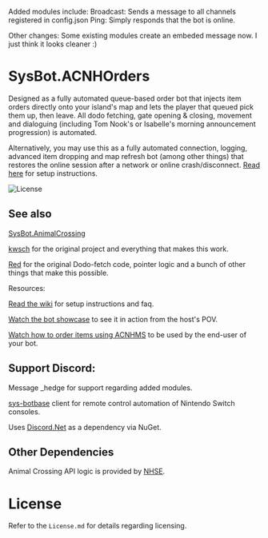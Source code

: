 Added modules include:
Broadcast: Sends a message to all channels registered in config.json
Ping: Simply responds that the bot is online.

Other changes:
Some existing modules create an embeded message now. I just think it looks cleaner :)

# SysBot.ACNHOrders
Designed as a fully automated queue-based order bot that injects item orders directly onto your island's map and lets the player that queued pick them up, then leave. All dodo fetching, gate opening & closing, movement and dialoguing (including Tom Nook's or Isabelle's morning announcement progression) is automated.

Alternatively, you may use this as a fully automated connection, logging, advanced item dropping and map refresh bot (among other things) that restores the online session after a network or online crash/disconnect. [Read here](https://github.com/berichan/SysBot.ACNHOrders/wiki/Automatic-dodo-online-session-restoring) for setup instructions.

![License](https://img.shields.io/badge/License-AGPLv3-blue.svg)

## See also

[SysBot.AnimalCrossing](https://github.com/kwsch/SysBot.AnimalCrossing)

[kwsch](https://github.com/kwsch) for the original project and everything that makes this work.

[Red](https://github.com/hp3721) for the original Dodo-fetch code, pointer logic and a bunch of other things that make this possible.

Resources:

[Read the wiki](https://github.com/berichan/SysBot.ACNHOrders/wiki) for setup instructions and faq.

[Watch the bot showcase](https://youtu.be/Y-_Tg8bwveY) to see it in action from the host's POV.

[Watch how to order items using ACNHMS](https://youtu.be/SWVAf7uyyuw) to be used by the end-user of your bot.

## Support Discord:

Message _hedge for support regarding added modules.

[sys-botbase](https://github.com/olliz0r/sys-botbase) client for remote control automation of Nintendo Switch consoles.

Uses [Discord.Net](https://github.com/discord-net/Discord.Net) as a dependency via NuGet.

## Other Dependencies
Animal Crossing API logic is provided by [NHSE](https://github.com/kwsch/NHSE/).

# License
Refer to the `License.md` for details regarding licensing.
